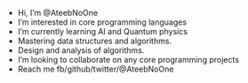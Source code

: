 - Hi, I’m @AteebNoOne
- I’m interested in core programming languages
- I’m currently learning AI and Quantum physics
- Mastering data structures and algorithms.
- Design and analysis of algorithms.
- I’m looking to collaborate on any core programming projects
- Reach me fb/github/twitter/@AteebNoOne 

<!---
AteebNoOne/AteebNoOne is a ✨ special ✨ repository because its `README.md` (this file) appears on your GitHub profile.
You can click the Preview link to take a look at your changes.
--->
